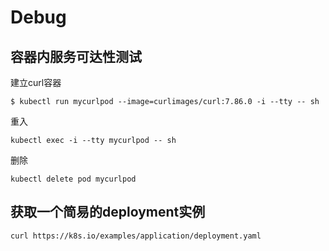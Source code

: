 # Debug

## 容器内服务可达性测试

建立curl容器

```
$ kubectl run mycurlpod --image=curlimages/curl:7.86.0 -i --tty -- sh
```

重入

```
kubectl exec -i --tty mycurlpod -- sh
```

删除

```
kubectl delete pod mycurlpod
```

## 获取一个简易的deployment实例

```
curl https://k8s.io/examples/application/deployment.yaml
```
